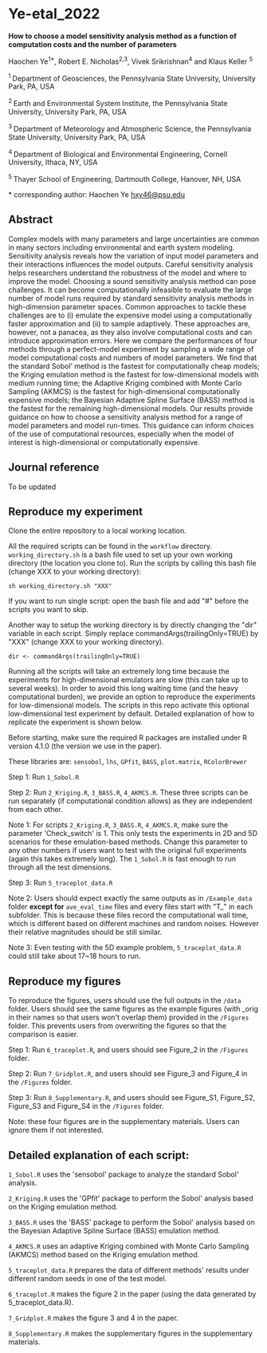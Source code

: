 # Ye-etal_2022

**How to choose a model sensitivity analysis method as a function of computation costs and the number of parameters**

Haochen Ye<sup>1\*</sup>, Robert E. Nicholas<sup>2,3</sup>, Vivek Srikrishnan<sup>4</sup> and Klaus Keller <sup>5</sup>

<sup>1 </sup> Department of Geosciences, the Pennsylvania State University, University Park, PA, USA

<sup>2 </sup> Earth and Environmental System Institute, the Pennsylvania State University, University Park, PA, USA

<sup>3 </sup> Department of Meteorology and Atmospheric Science, the Pennsylvania State University, University Park, PA, USA
  
<sup>4 </sup> Department of Biological and Environmental Engineering, Cornell University, Ithaca, NY, USA
   
<sup>5 </sup> Thayer School of Engineering, Dartmouth College, Hanover, NH, USA
  
\* corresponding author: Haochen Ye hxy46@psu.edu

## Abstract

Complex models with many parameters and large uncertainties are common in many sectors including environmental and earth system modeling. Sensitivity analysis reveals how the variation of input model parameters and their interactions influences the model outputs. Careful sensitivity analysis helps researchers understand the robustness of the model and where to improve the model. Choosing a sound sensitivity analysis method can pose challenges. It can become computationally infeasible to evaluate the large number of model runs required by standard sensitivity analysis methods in high-dimension parameter spaces. Common approaches to tackle these challenges are to (i) emulate the expensive model using a computationally faster approximation and (ii) to sample adaptively. These approaches are, however, not a panacea, as they also involve computational costs and can introduce approximation errors. Here we compare the performances of four methods through a perfect-model experiment by sampling a wide range of model computational costs and numbers of model parameters. We find that the standard Sobol’ method is the fastest for computationally cheap models; the Kriging emulation method is the fastest for low-dimensional models with medium running time; the Adaptive Kriging combined with Monte Carlo Sampling (AKMCS) is the fastest for high-dimensional computationally expensive models; the Bayesian Adaptive Spline Surface (BASS) method is the fastest for the remaining high-dimensional models. Our results provide guidance on how to choose a sensitivity analysis method for a range of model parameters and model run-times. This guidance can inform choices of the use of computational resources, especially when the model of interest is high-dimensional or computationally expensive. 

## Journal reference

To be updated

## Reproduce my experiment
Clone the entire repository to a local working location.

All the required scripts can be found in the `workflow` directory. `working_directory.sh` is a bash file used to set up your own working directory (the location you clone to). Run the scripts by calling this bash file (change XXX to your working directory): 

```sh working_directory.sh "XXX"```

If you want to run single script: open the bash file and add "#" before the scripts you want to skip.

Another way to setup the working directory is by directly changing the "dir" variable in each script. Simply replace commandArgs(trailingOnly=TRUE) by "XXX" (change XXX to your working directory).

```dir <- commandArgs(trailingOnly=TRUE)```

Running all the scripts will take an extremely long time because the experiments for high-dimensional emulators are slow (this can take up to several weeks). In order to avoid this long waiting time (and the heavy computational burden), we provide an option to reproduce the experiments for low-dimensional models. The scripts in this repo activate this optional low-dimensional test experiment by default. Detailed explanation of how to replicate the experiment is shown below.

Before starting, make sure the required R packages are installed under R version 4.1.0 (the version we use in the paper). 

These libraries are: `sensobol`, `lhs`, `GPfit`, `BASS`, `plot.matrix`, `RColorBrewer`

Step 1: Run `1_Sobol.R`

Step 2: Run `2_Kriging.R`, `3_BASS.R`, `4_AKMCS.R`. These three scripts can be run separately (if computational condition allows) as they are independent from each other.

Note 1: For scripts `2_Kriging.R`, `3_BASS.R`, `4_AKMCS.R`, make sure the parameter 'Check_switch' is 1. This only tests the experiments in 2D and 5D scenarios for these emulation-based methods. Change this parameter to any other numbers if users want to test with the original full experiments (again this takes extremely long). The `1_Sobol.R` is fast enough to run through all the test dimensions.

Step 3: Run `5_traceplot_data.R`

Note 2: Users should expect exactly the same outputs as in `/Example_data` folder **except for** `ave_eval_time` files and every files start with "T_" in each subfolder. This is because these files record the computational wall time, which is different based on different machines and random noises. However their relative magnitudes should be still similar. 

Note 3: Even testing with the 5D example problem, `5_traceplot_data.R` could still take about 17~18 hours to run.

## Reproduce my figures

To reproduce the figures, users should use the full outputs in the `/data` folder. Users should see the same figures as the example figures (with _orig in their names so that users won't overlap them) provided in the `/Figures` folder. This prevents users from overwriting the figures so that the comparison is easier.

Step 1: Run `6_traceplot.R`, and users should see Figure_2 in the `/Figures` folder.

Step 2: Run `7_Gridplot.R`, and users should see Figure_3 and Figure_4 in the `/Figures` folder.

Step 3: Run `8_Supplementary.R`, and users should see Figure_S1, Figure_S2, Figure_S3 and Figure_S4 in the `/Figures` folder.

Note: these four figures are in the supplementary materials. Users can ignore them if not interested.

## Detailed explanation of each script: 

`1_Sobol.R` uses the 'sensobol' package to analyze the standard Sobol' analysis.

`2_Kriging.R` uses the 'GPfit' package to perform the Sobol' analysis based on the Kriging emulation method.

`3_BASS.R` uses the 'BASS' package to perform the Sobol' analysis based on the Bayesian Adaptive Spline Surface (BASS) emulation method.

`4_AKMCS.R` uses an adaptive Kriging combined with Monte Carlo Sampling (AKMCS) method based on the Kriging emulation method.

`5_traceplot_data.R` prepares the data of different methods' results under different random seeds in one of the test model.

`6_traceplot.R` makes the figure 2 in the paper (using the data generated by 5_traceplot_data.R).

`7_Gridplot.R` makes the figure 3 and 4 in the paper.

`8_Supplementary.R` makes the supplementary figures in the supplementary materials.
